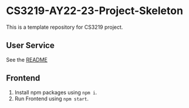 # CS3219-AY22-23-Project-Skeleton

This is a template repository for CS3219 project.

## User Service

See the [README](user-service/README.md)

## Frontend
1. Install npm packages using `npm i`.
2. Run Frontend using `npm start`.
